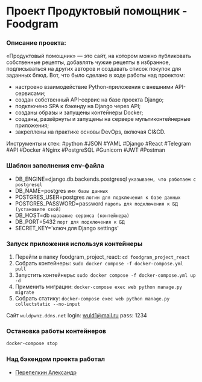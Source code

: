 # Проект Продуктовый помощник - Foodgram
### Описание проекта:
«Продуктовый помощник» — это сайт, на котором можно публиковать собственные рецепты, добавлять чужие рецепты в избранное, подписываться на других авторов и создавать список покупок для заданных блюд.
 Вот, что было сделано в ходе работы над проектом:
- настроено взаимодействие Python-приложения с внешними API-сервисами;
- создан собственный API-сервис на базе проекта Django;
- подключено SPA к бэкенду на Django через API;
- созданы образы и запущены контейнеры Docker;
- созданы, развёрнуты и запущены на сервере мультиконтейнерные приложения;
- закреплены на практике основы DevOps, включая CI&CD.

Инструменты и стек: #python #JSON #YAML #Django #React #Telegram #API #Docker #Nginx #PostgreSQL #Gunicorn #JWT #Postman


### Шаблон заполнения env-файла
- DB_ENGINE=django.db.backends.postgresql `указываем, что работаем с postgresql`
- DB_NAME=postgres `имя базы данных`
- POSTGRES_USER=postgres `логин для подключения к базе данных`
- POSTGRES_PASSWORD=password `пароль для подключения к БД (установите свой)`
- DB_HOST=db  `название сервиса (контейнера)`
- DB_PORT=5432 `порт для подключения к БД`
- SECRET_KEY='ключ для Django settings'

### Запуск приложения используя контейнеры
1. Перейти в папку foodgram_project_react: ```cd foodgram_project_react```
2. Собрать контейнеры: ```sudo docker compose -f docker-compose.yml pull```
3. Запустить контейнеры: ```sudo docker compose -f docker-compose.yml up -d```
3. Применить миграции: ```docker-compose exec web python manage.py migrate```
4. Cобрать статику: ```docker-compose exec web python manage.py collectstatic --no-input```


Сайт ```wuldpwnz.ddns.net```
login: wuld1@mail.ru
pass: 1234
### Остановка работы контейнеров
```sh
docker-compose stop
```

### Над бэкендом проекта работал
- [Перепелкин Александр](https://github.com/AleksandrPerepelkin)
